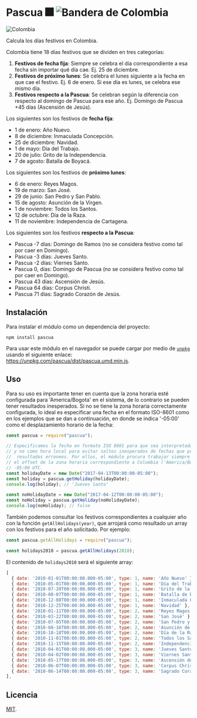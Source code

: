 # Pascua 🎆 ![Bandera de Colombia](https://upload.wikimedia.org/wikipedia/commons/thumb/2/21/Flag_of_Colombia.svg/25px-Flag_of_Colombia.svg.png)

![Colombia](https://media.giphy.com/media/sOQ7iOadT6gaQ/giphy.gif)

Calcula los días festivos en Colombia.

Colombia tiene 18 días festivos que se dividen en tres categorías:

1.  **Festivos de fecha fija**: Siempre se celebra el día correspondiente a esa fecha sin importar qué día cae. Ej. 25 de diciembre.
2.  **Festivos de próximo lunes**: Se celebra el lunes siguiente a la fecha en que cae el festivo. Ej. 6 de enero. Si ese día es lunes, se celebra ese mismo día.
3.  **Festivos respecto a la Pascua**: Se celebran según la diferencia con respecto al domingo de Pascua para ese año. Ej. Domingo de Pascua +45 días (Ascensión de Jesús).

Los siguientes son los festivos de **fecha fija**:

* 1 de enero: Año Nuevo.
* 8 de diciembre: Inmaculada Concepción.
* 25 de diciembre: Navidad.
* 1 de mayo: Día del Trabajo.
* 20 de julio: Grito de la Independencia.
* 7 de agosto: Batalla de Boyacá.

Los siguientes son los festivos de **próximo lunes**:

* 6 de enero: Reyes Magos.
* 19 de marzo: San José.
* 29 de junio: San Pedro y San Pablo.
* 15 de agosto: Asunción de la Virgen.
* 1 de noviembre: Todos los Santos.
* 12 de octubre: Día de la Raza.
* 11 de noviembre: Independencia de Cartagena.

Los siguientes son los festivos **respecto a la Pascua**:

* Pascua -7 días: Domingo de Ramos (no se considera festivo como tal por caer en Domingo).
* Pascua -3 días: Jueves Santo.
* Pascua -2 días: Viernes Santo.
* Pascua 0, días: Domingo de Pascua (no se considera festivo como tal por caer en Domingo).
* Pascua 43 días: Ascensión de Jesús.
* Pascua 64 días: Corpus Christi.
* Pascua 71 días: Sagrado Corazón de Jesús.

## Instalación

Para instalar el módulo como un dependencia del proyecto:

```shell
npm install pascua
```

Para usar este módulo en el navegador se puede cargar por medio de [`unpkg`](http://unpkg.org/)
usando el siguiente enlace: https://unpkg.com/pascua/dist/pascua.umd.min.js.

## Uso

Para su uso es importante tener en cuenta que la zona horaria esté configurada
para 'America/Bogota' en el sistema, de lo contrario se pueden tener resultados
inesperados. Si no se tiene la zona horaria correctamente configurada, lo ideal
es especificar una fecha en el formato ISO-8601 como en los ejemplos que se dan
a continuación, en donde se indica '-05:00' como el desplazamiento horario de
la fecha:

```js
const pascua = require("pascua");

// Especificamos la fecha en formato ISO 8601 para que sea interpretada como UTC
// y no como hora local para evitar saltos inesperados de fechas que producirían
//  resultados erroneos. Por ellos, el módulo procura trabajar siempre con UTC y
// el offset de la zona horaria correspondiente a Colombia ('America/Bogota'):
// -05:00 UTC.
const holidayDate = new Date("2017-04-13T00:00:00-05:00");
const holiday = pascua.getHoliday(holidayDate);
console.log(holiday); // 'Jueves Santo'

const noHolidayDate = new Date("2017-04-12T00:00:00-05:00");
const noHoliday = pascua.getHoliday(noHolidayDate);
console.log(noHoliday); // false
```

También podemos consultar los festivos correspondientes a cualquier año con la
función `getAllHolidays(year)`, que arrojará como resultado un array con los
festivos para el año solicitado. Por ejemplo:

```js
const pascua.getAllHolidays = require("pascua");

const holidays2010 = pascua.getAllHolidays(2010);
```

El contenido de `holidays2010` será el siguiente array:

```js
[
  { date: '2010-01-01T00:00:00.000-05:00', type: 1, name: 'Año Nuevo' },
  { date: '2010-05-01T00:00:00.000-05:00', type: 1, name: 'Día del Trabajo' },
  { date: '2010-07-20T00:00:00.000-05:00', type: 1, name: 'Grito de la Independencia' },
  { date: '2010-08-07T00:00:00.000-05:00', type: 1, name: 'Batalla de Boyacá' },
  { date: '2010-12-08T00:00:00.000-05:00', type: 1, name: 'Inmaculada Concepción' },
  { date: '2010-12-25T00:00:00.000-05:00', type: 1, name: 'Navidad' },
  { date: '2010-01-11T00:00:00.000-05:00', type: 2, name: 'Reyes Magos' },
  { date: '2010-03-22T00:00:00.000-05:00', type: 2, name: 'San José' },
  { date: '2010-07-05T00:00:00.000-05:00', type: 2, name: 'San Pedro y San Pablo' },
  { date: '2010-08-16T00:00:00.000-05:00', type: 2, name: 'Asunción de la Virgen' },
  { date: '2010-10-18T00:00:00.000-05:00', type: 2, name: 'Día de la Raza' },
  { date: '2010-11-01T00:00:00.000-05:00', type: 2, name: 'Todos los Santos' },
  { date: '2010-11-15T00:00:00.000-05:00', type: 2, name: 'Independencia de Cartagena' },
  { date: '2010-04-01T00:00:00.000-05:00', type: 3, name: 'Jueves Santo' },
  { date: '2010-04-02T00:00:00.000-05:00', type: 3, name: 'Viernes Santo' },
  { date: '2010-05-17T00:00:00.000-05:00', type: 3, name: 'Ascensión de Jesús' },
  { date: '2010-06-07T00:00:00.000-05:00', type: 3, name: 'Corpus Christi' },
  { date: '2010-06-14T00:00:00.000-05:00', type: 3, name: 'Sagrado Corazón de Jesús' },
],
```

## Licencia

[MIT](LICENSE).
